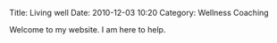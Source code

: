 Title: Living well 
Date: 2010-12-03 10:20
Category: Wellness Coaching

Welcome to my website.  I am here to help.

